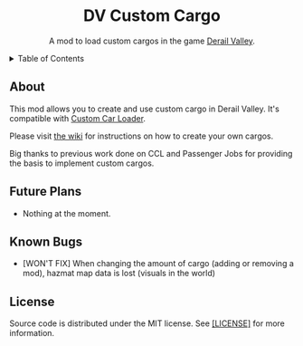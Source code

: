 <!-- PROJECT TITLE -->
<div align="center">
	<h1>DV Custom Cargo</h1>
	<p>
		A mod to load custom cargos in the game <a href="http://www.derailvalley.com/">Derail Valley</a>.
	</p>
</div>




<!-- TABLE OF CONTENTS -->
<details>
	<summary>Table of Contents</summary>
	<ol>
		<li><a href="#about">About</a></li>
		<li><a href="#future-plans">Future Plans</a></li>
		<li><a href="#known-bugs">Known Bugs</a></li>
		<li><a href="#license">License</a></li>
	</ol>
</details>




<!-- ABOUT -->

## About

This mod allows you to create and use custom cargo in Derail Valley. It's compatible with <a href="https://github.com/derail-valley-modding/custom-car-loader">Custom Car Loader</a>.

Please visit <a href="https://github.com/WhistleWiz/dv-custom-cargo/wiki/">the wiki</a> for instructions on how to create your own cargos.

Big thanks to previous work done on CCL and Passenger Jobs for providing the basis to implement custom cargos.




<!-- FUTURE PLANS -->

## Future Plans

* Nothing at the moment.




<!-- KNOWN BUGS -->

## Known Bugs

* [WON'T FIX] When changing the amount of cargo (adding or removing a mod), hazmat map data is lost (visuals in the world)




<!-- LICENSE -->

## License

Source code is distributed under the MIT license.
See <a href="https://github.com/WhistleWiz/dv-custom-cargo/blob/main/LICENSE">[LICENSE]</a> for more information.

